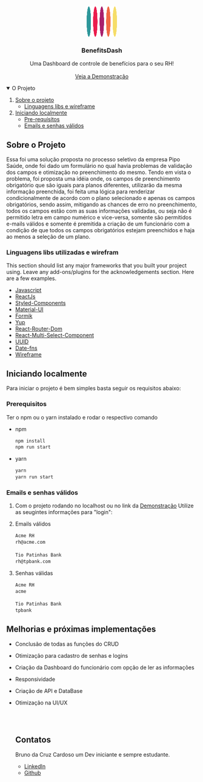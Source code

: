 
<br />
<p align="center">
  <a href="https://github.com/othneildrew/Best-README-Template">
    <img src="benefitsdash/src/assets/circles.svg" alt="Logo" width="80" height="80">
  </a>

  <h3 align="center">BenefitsDash</h3>

  <p align="center">
    Uma Dashboard de controle de benefícios para o seu RH!
    <br />
    <br />
    <a href="https://benefitsdash.netlify.app/">Veja a Demonstração</a>

</p>

<details open="open">
  <summary>O Projeto</summary>
  <ol>
    <li>
      <a href="#about-the-project">Sobre o projeto</a>
      <ul>
        <li><a href="#built-with">Linguagens libs e wireframe</a></li>
      </ul>
    </li>
    <li>
      <a href="#getting-started">Iniciando localmente</a>
      <ul>
        <li><a href="#prerequisites">Pre-requísitos</a></li>
        <li><a href="#installation">Emails e senhas válidos</a></li>
      </ul>
    </li>
  </ol>
</details>



## Sobre o Projeto

Essa foi uma solução proposta no processo seletivo da empresa Pipo Saúde, onde foi dado um formulário no qual havia problemas de validação dos campos e otimização no preenchimento do mesmo. Tendo em vista o problema, foi proposta uma idéia onde, os campos de preenchimento obrigatório que são iguais para planos diferentes, utilizarão da mesma informação preenchida, foi feita uma lógica para renderizar condicionalmente de acordo com o plano selecionado e apenas os campos obrigatórios, sendo assim, mitigando as chances de erro no preenchimento, todos os campos estão com as suas informações validadas, ou seja não é permitido letra em campo numérico e vice-versa, somente são permitidos e-mails válidos e somente é premitida a criação de um funcionário com a condição de que todos os campos obrigatórios estejam preenchidos e haja ao menos a seleção de um plano.

### Linguagens libs utilizadas e wirefram

This section should list any major frameworks that you built your project using. Leave any add-ons/plugins for the acknowledgements section. Here are a few examples.
* [Javascript](https://developer.mozilla.org/pt-BR/docs/Web/JavaScript)
* [ReactJs](https://pt-br.reactjs.org/)
* [Styled-Components](https://styled-components.com/)
* [Material-UI](https://material-ui.com/)
* [Formik](https://formik.org/docs/overview)
* [Yup](https://github.com/jquense/yup)
* [React-Router-Dom](https://reactrouter.com/web/guides/quick-start)
* [React-Multi-Select-Component](https://www.npmjs.com/package/react-multi-select-component)
* [UUID](https://github.com/uuidjs/uuid)
* [Date-fns](https://date-fns.org/docs/)
* [Wireframe](https://www.figma.com/community/file/942070640178710148/benefitsdash)

## Iniciando localmente

Para iniciar o projeto é bem simples basta seguir os requisitos abaixo:

### Prerequisitos

Ter o npm ou o yarn instalado e rodar o respectivo comando
* npm
  ```sh
  npm install
  npm run start
  ```
* yarn
  ```sh
  yarn
  yarn run start
  ```

### Emails e senhas válidos

1. Com o projeto rodando no localhost ou no link da  <a href="https://benefitsdash.netlify.app/">Demonstração</a> Utilize as seugintes informações para "login":
   
2. Emails válidos
   ```sh
   Acme RH
   rh@acme.com
   
   Tio Patinhas Bank
   rh@tpbank.com
   ```
3. Senhas válidas
   ```sh
   Acme RH
   acme
   
   Tio Patinhas Bank
   tpbank
   ```

## Melhorias e próximas implementações

* Conclusão de todas as funções do CRUD
* Otimização para cadastro de senhas e logins
* Criação da Dashboard do funcionário com opção de ler as informações
* Responsividade
* Criação de API e DataBase
* Otimização na UI/UX
  
  <br/>
  <br/>


  ## Contatos

  Bruno da Cruz Cardoso um Dev iniciante e sempre estudante.
  - [LinkedIn](https://www.linkedin.com/in/-bruno-cardoso-/)
  - [Github](https://github.com/brunoCards)

